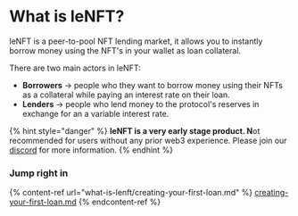 # What is leNFT?

leNFT is a peer-to-pool NFT lending market, it allows you to instantly borrow money using the NFT's in your wallet as loan collateral.

There are two main actors in leNFT:

* **Borrowers** -> people who they want to borrow money using their NFTs as a collateral while paying an interest rate on their loan.
* **Lenders** -> people who lend money to the protocol's reserves in exchange for an a variable interest rate.

{% hint style="danger" %}
**leNFT is a very early stage product. N**ot recommended for users without any prior web3 experience. Please join our [discord](https://discord.gg/hWyBHrUDAk) for more information.
{% endhint %}

### Jump right in

{% content-ref url="what-is-lenft/creating-your-first-loan.md" %}
[creating-your-first-loan.md](what-is-lenft/creating-your-first-loan.md)
{% endcontent-ref %}

